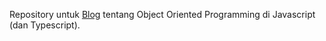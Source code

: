 Repository untuk [Blog](https://roihanfajareno.blogspot.com/2024/04/pemrogramman-berbasis-object-di_29.html) tentang Object Oriented Programming di Javascript (dan Typescript).